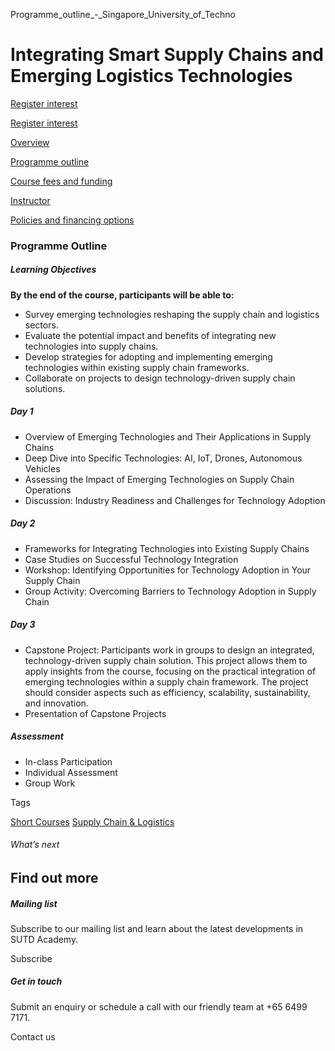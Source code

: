 Programme_outline_-_Singapore_University_of_Techno



Integrating Smart Supply Chains and Emerging Logistics Technologies
===================================================================

[Register interest](/admissions/academy/short-courses/short-courses-register-your-interest/?coursename=integrating-smart-supply-chains)

[Register interest](/admissions/academy/short-courses/short-courses-register-your-interest/?coursename=integrating-smart-supply-chains)

[Overview](/course/integrating-smart-supply-chains/#tabs)

[Programme outline](/course/integrating-smart-supply-chains/programme-outline/#tabs)

[Course fees and funding](/course/integrating-smart-supply-chains/course-fees-and-funding/#tabs)

[Instructor](/course/integrating-smart-supply-chains/instructor/#tabs)

[Policies and financing options](/course/integrating-smart-supply-chains/policies-and-financing-options/#tabs)

### Programme Outline

##### **Learning Objectives**

**By the end of the course, participants will be able to:**

* Survey emerging technologies reshaping the supply chain and logistics sectors.
* Evaluate the potential impact and benefits of integrating new technologies into supply chains.
* Develop strategies for adopting and implementing emerging technologies within existing supply chain frameworks.
* Collaborate on projects to design technology-driven supply chain solutions.

##### Day 1

* Overview of Emerging Technologies and Their Applications in Supply Chains
* Deep Dive into Specific Technologies: AI, IoT, Drones, Autonomous Vehicles
* Assessing the Impact of Emerging Technologies on Supply Chain Operations
* Discussion: Industry Readiness and Challenges for Technology Adoption

##### Day 2

* Frameworks for Integrating Technologies into Existing Supply Chains
* Case Studies on Successful Technology Integration
* Workshop: Identifying Opportunities for Technology Adoption in Your Supply Chain
* Group Activity: Overcoming Barriers to Technology Adoption in Supply Chain

##### Day 3

* Capstone Project: Participants work in groups to design an integrated, technology-driven supply chain solution. This project allows them to apply insights from the course, focusing on the practical integration of emerging technologies within a supply chain framework. The project should consider aspects such as efficiency, scalability, sustainability, and innovation.
* Presentation of Capstone Projects

##### Assessment

* In-class Participation
* Individual Assessment
* Group Work

Tags

[Short Courses](/admissions/academy/courses-and-modules/?academy-type-course=780)
[Supply Chain & Logistics](/admissions/academy/courses-and-modules/?discipline=802)

###### What’s next

Find out more
-------------

##### Mailing list

Subscribe to our mailing list and learn about the latest developments in SUTD Academy.

Subscribe

##### Get in touch

Submit an enquiry or schedule a call with our friendly team at +65 6499 7171.

Contact us

